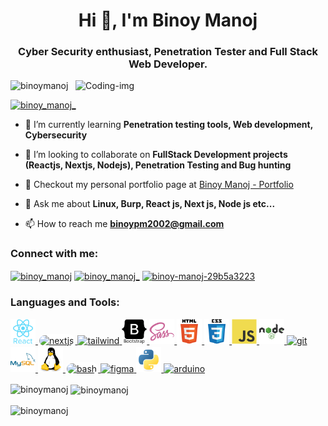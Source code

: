 <h1 align="center">Hi 👋, I'm Binoy Manoj</h1>
<h3 align="center">Cyber Security enthusiast, Penetration Tester and Full Stack Web Developer.</h3>
<img align="right" alt="Coding-img" width="400" src="https://cdn.dribbble.com/users/1162077/screenshots/3848914/programmer.gif" >

<p align="left"> <img src="https://komarev.com/ghpvc/?username=binoymanoj&label=Profile%20views&color=0e75b6&style=flat" alt="binoymanoj" /> </p>

<p align="left"> <a href="https://twitter.com/binoy_manoj_" target="blank"><img src="https://img.shields.io/twitter/follow/binoy_manoj_?logo=twitter&style=for-the-badge" alt="binoy_manoj_" /></a> </p>

- 🌱 I’m currently learning **Penetration testing tools, Web development, Cybersecurity**

- 👯 I’m looking to collaborate on **FullStack Development projects (Reactjs, Nextjs, Nodejs), Penetration Testing and Bug hunting**

- 📝 Checkout my personal portfolio page at [Binoy Manoj - Portfolio](https://binoymanoj.netlify.app/)

- 💬 Ask me about **Linux, Burp, React js, Next js, Node js etc...**

- 📫 How to reach me **binoypm2002@gmail.com**

<h3 align="left">Connect with me:</h3>
<p align="left">
<a href="https://instagram.com/binoy_manoj" target="blank"><img align="center" src="https://raw.githubusercontent.com/rahuldkjain/github-profile-readme-generator/master/src/images/icons/Social/instagram.svg" alt="binoy_manoj" height="30" width="40" /></a>
<a href="https://twitter.com/binoy_manoj_" target="blank"><img align="center" src="https://raw.githubusercontent.com/rahuldkjain/github-profile-readme-generator/master/src/images/icons/Social/twitter.svg" alt="binoy_manoj_" height="30" width="40" /></a>
<a href="https://linkedin.com/in/binoy-manoj-29b5a3223" target="blank"><img align="center" src="https://raw.githubusercontent.com/rahuldkjain/github-profile-readme-generator/master/src/images/icons/Social/linked-in-alt.svg" alt="binoy-manoj-29b5a3223" height="30" width="40" /></a>
</p>

<h3 align="left">Languages and Tools:</h3>
<p align="left"> 
<a href="https://reactjs.org/" target="_blank" rel="noreferrer"> <img src="https://raw.githubusercontent.com/devicons/devicon/master/icons/react/react-original-wordmark.svg" alt="react" width="40" height="40"/> </a>
<a href="https://nextjs.org/" target="_blank" rel="noreferrer"> <img src="https://cdn.worldvectorlogo.com/logos/nextjs-2.svg" alt="nextjs" width="40" height="40" style="background:white; padding:2px; border-radius:64px" /> </a>
<a href="https://tailwindcss.com/" target="_blank" rel="noreferrer"> <img src="https://www.vectorlogo.zone/logos/tailwindcss/tailwindcss-icon.svg" alt="tailwind" width="40" height="40"/> </a>
<a href="https://getbootstrap.com" target="_blank" rel="noreferrer"> <img src="https://raw.githubusercontent.com/devicons/devicon/master/icons/bootstrap/bootstrap-plain-wordmark.svg" alt="bootstrap" width="40" height="40"/> </a>
<a href="https://sass-lang.com" target="_blank" rel="noreferrer"> <img src="https://raw.githubusercontent.com/devicons/devicon/master/icons/sass/sass-original.svg" alt="sass" width="40" height="40"/> </a>
<a href="https://www.w3.org/html/" target="_blank" rel="noreferrer"> <img src="https://raw.githubusercontent.com/devicons/devicon/master/icons/html5/html5-original-wordmark.svg" alt="html5" width="40" height="40"/> </a>
<a href="https://www.w3schools.com/css/" target="_blank" rel="noreferrer"> <img src="https://raw.githubusercontent.com/devicons/devicon/master/icons/css3/css3-original-wordmark.svg" alt="css3" width="40" height="40"/> </a>
<a href="https://developer.mozilla.org/en-US/docs/Web/JavaScript" target="_blank" rel="noreferrer"> <img src="https://raw.githubusercontent.com/devicons/devicon/master/icons/javascript/javascript-original.svg" alt="javascript" width="40" height="40"/> </a>
<a href="https://nodejs.org" target="_blank" rel="noreferrer"> <img src="https://raw.githubusercontent.com/devicons/devicon/master/icons/nodejs/nodejs-original-wordmark.svg" alt="nodejs" width="40" height="40"/> </a>
<a href="https://git-scm.com/" target="_blank" rel="noreferrer"> <img src="https://www.vectorlogo.zone/logos/git-scm/git-scm-icon.svg" alt="git" width="40" height="40"/> </a>   
<a href="https://www.mysql.com/" target="_blank" rel="noreferrer"> <img src="https://raw.githubusercontent.com/devicons/devicon/master/icons/mysql/mysql-original-wordmark.svg" alt="mysql" width="40" height="40"/> </a>  
<a href="https://www.linux.org/" target="_blank" rel="noreferrer"> <img src="https://raw.githubusercontent.com/devicons/devicon/master/icons/linux/linux-original.svg" alt="linux" width="40" height="40"/> </a> 
<a href="https://www.gnu.org/software/bash/" target="_blank" rel="noreferrer"> <img src="https://www.vectorlogo.zone/logos/gnu_bash/gnu_bash-icon.svg" alt="bash" width="40" height="40" style="background:white; padding:2px; border-radius:64px"/> </a>  
<a href="https://www.figma.com/" target="_blank" rel="noreferrer"> <img src="https://www.vectorlogo.zone/logos/figma/figma-icon.svg" alt="figma" width="40" height="40"/> </a>
<a href="https://www.python.org" target="_blank" rel="noreferrer"> <img src="https://raw.githubusercontent.com/devicons/devicon/master/icons/python/python-original.svg" alt="python" width="40" height="40"/> </a>
<a href="https://www.arduino.cc/" target="_blank" rel="noreferrer"> <img src="https://cdn.worldvectorlogo.com/logos/arduino-1.svg" alt="arduino" width="40" height="40"/> </a>
</p>

<p><img align="left" src="https://github-readme-stats.vercel.app/api/top-langs?username=binoymanoj&show_icons=true&locale=en&layout=compact" alt="binoymanoj" /></p>

<p>&nbsp;<img align="center" src="https://github-readme-stats.vercel.app/api?username=binoymanoj&show_icons=true&locale=en" alt="binoymanoj" /></p>

<p><img align="center" src="https://github-readme-streak-stats.herokuapp.com/?user=binoymanoj&" alt="binoymanoj" /></p>
